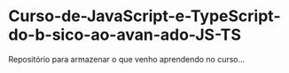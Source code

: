 # Curso-de-JavaScript-e-TypeScript-do-b-sico-ao-avan-ado-JS-TS
Repositório para armazenar o que venho aprendendo no curso...

